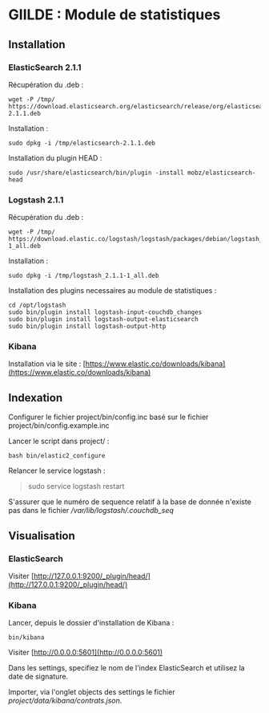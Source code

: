 # GIILDE : Module de statistiques

## Installation

### ElasticSearch 2.1.1

Récupération du .deb :

    wget -P /tmp/ https://download.elasticsearch.org/elasticsearch/release/org/elasticsearch/distribution/deb/elasticsearch/2.1.1/elasticsearch-2.1.1.deb

Installation :

    sudo dpkg -i /tmp/elasticsearch-2.1.1.deb

Installation du plugin HEAD :

    sudo /usr/share/elasticsearch/bin/plugin -install mobz/elasticsearch-head

### Logstash 2.1.1

Récupération du .deb :

    wget -P /tmp/ https://download.elastic.co/logstash/logstash/packages/debian/logstash_2.1.1-1_all.deb 

Installation :

    sudo dpkg -i /tmp/logstash_2.1.1-1_all.deb

Installation des plugins necessaires au module de statistiques :

    cd /opt/logstash
    sudo bin/plugin install logstash-input-couchdb_changes
    sudo bin/plugin install logstash-output-elasticsearch
    sudo bin/plugin install logstash-output-http

### Kibana

Installation via le site : [https://www.elastic.co/downloads/kibana](https://www.elastic.co/downloads/kibana)

## Indexation

Configurer le fichier project/bin/config.inc basé sur le fichier project/bin/config.example.inc

Lancer le script dans project/ :

    bash bin/elastic2_configure

Relancer le service logstash :

> sudo service logstash restart

S'assurer que le numéro de sequence relatif à la base de donnée n'existe pas dans le fichier */var/lib/logstash/.couchdb_seq*

## Visualisation

### ElasticSearch

Visiter [http://127.0.0.1:9200/_plugin/head/](http://127.0.0.1:9200/_plugin/head/)

### Kibana

Lancer, depuis le dossier d'installation de Kibana :

    bin/kibana

Visiter [http://0.0.0.0:5601](http://0.0.0.0:5601)

Dans les settings, specifiez le nom de l'index ElasticSearch et utilisez la date de signature.

Importer, via l'onglet objects des settings le fichier *project/data/kibana/contrats.json*.

 
